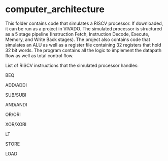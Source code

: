 # computer_architecture

This folder contains code that simulates a RISCV processor. If downloaded, it can be run as a project in VIVADO.
The simulated processor is structured as a 5 stage pipeline (Instruction Fetch, Instruction Decode, Execute, Memory, and Write Back stages).
The project also contains code that simulates an ALU as well as a register file containing 32 registers that hold 32 bit words. 
The program contains all the logic to implement the datapath flow as well as total control flow.

List of RISCV instructions that the simulated processor handles:

BEQ

ADD/ADDI

SUB/SUBI

AND/ANDI

OR/ORI

XOR/XORI

LT

STORE

LOAD
